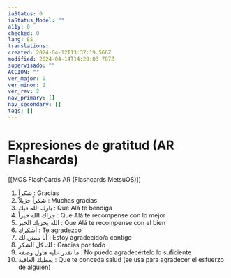 ```yaml
---
iaStatus: 0
iaStatus_Model: ""
a11y: 0
checked: 0
lang: ES
translations: 
created: 2024-04-12T13:37:19.566Z
modified: 2024-04-14T14:29:03.787Z
supervisado: ""
ACCION: ""
ver_major: 0
ver_minor: 2
ver_rev: 2
nav_primary: []
nav_secondary: []
tags: []
---
```

# Expresiones de gratitud (AR Flashcards)

[[MOS FlashCards AR (Flashcards MetsuOS)]]

1. شكراً : Gracias
2. شكراً جزيلاً : Muchas gracias
3. بارك الله فيك : Que Alá te bendiga
4. جزاك الله خيراً : Que Alá te recompense con lo mejor
5. الله يجزيك الخير : Que Alá te recompense con el bien
6. أشكرك : Te agradezco
7. أنا ممتن لك : Estoy agradecido/a contigo
8. لك كل الشكر : Gracias por todo
9. ما تقدر عليه هاول وصفة : No puedo agradecértelo lo suficiente
10. يعطيك العافية : Que te conceda salud (se usa para agradecer el esfuerzo de alguien)
